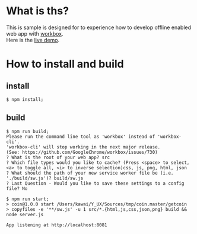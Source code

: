 # What is ths?
This is sample is designed for to experience how to develop offline enabled web app with [workbox](https://developers.google.com/web/tools/workbox/).  
Here is the [live demo](https://ryoyakawai.github.io/getcoin/).

# How to install and build
## install

```shell
$ npm install;
````

## build

```shell
$ npm run build;
Please run the command line tool as 'workbox' instead of 'workbox-cli'.
'workbox-cli' will stop working in the next major release.
(See: https://github.com/GoogleChrome/workbox/issues/730)
? What is the root of your web app? src
? Which file types would you like to cache? (Press <space> to select, <a> to toggle all, <i> to inverse selection)css, js, png, html, json
? What should the path of your new service worker file be (i.e. './build/sw.js')? build/sw.js
? Last Question - Would you like to save these settings to a config file? No
````
````shell
$ npm run start;
> coin@1.0.0 start /Users/kawai/Y_UX/Sources/tmp/coin.master/getcoin
> copyfiles -e '**/sw.js' -u 1 src/*.{html,js,css,json,png} build && node server.js

App listening at http://localhost:8081
````
